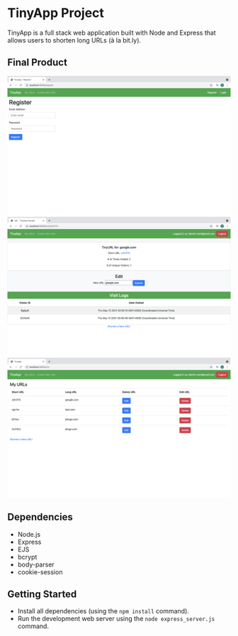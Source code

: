 # TinyApp Project

TinyApp is a full stack web application built with Node and Express that allows users to shorten long URLs (à la bit.ly).

## Final Product

!["Register Page for TinyApp"](https://github.com/xPuffball/tinyapp/blob/master/docs/register_page.png?raw=true)
!["Edit Page for a TinyApp URL, where you can track visitors and edit your URL"](https://github.com/xPuffball/tinyapp/blob/master/docs/url_edit_page.png?raw=true)
!["Main URLs page for TinyApp"](https://github.com/xPuffball/tinyapp/blob/master/docs/urls_index.png?raw=true)

## Dependencies

- Node.js
- Express
- EJS
- bcrypt
- body-parser
- cookie-session

## Getting Started

- Install all dependencies (using the `npm install` command).
- Run the development web server using the `node express_server.js` command.